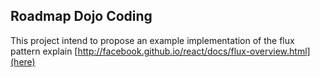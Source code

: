 Roadmap Dojo Coding
--------------------


This project intend to propose an example implementation of the 
flux pattern explain [http://facebook.github.io/react/docs/flux-overview.html](here)
